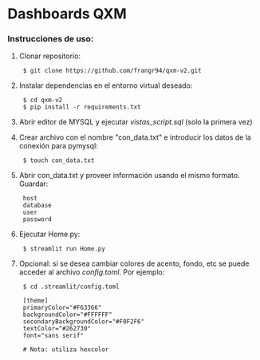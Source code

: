 # Dashboards QXM

### Instrucciones de uso:

1) Clonar repositorio:

        $ git clone https://github.com/frangr94/qxm-v2.git

2) Instalar dependencias en el entorno virtual deseado:
        
        $ cd qxm-v2
        $ pip install -r requirements.txt

3) Abrir editor de MYSQL y ejecutar _vistas_script.sql_ (solo la primera vez)

4) Crear archivo con el nombre "con_data.txt" e introducir los datos de la conexión para pymysql:

        $ touch con_data.txt

5) Abrir con_data.txt y proveer información usando el mismo formato. Guardar:
        
        host
        database
        user
        password

5) Ejecutar Home.py:
        
        $ streamlit run Home.py

6) Opcional: si se desea cambiar colores de acento, fondo, etc se puede acceder al archivo _config.toml_. Por ejemplo:

        $ cd .streamlit/config.toml

        [theme]
        primaryColor="#F63366"
        backgroundColor="#FFFFFF"
        secondaryBackgroundColor="#F0F2F6"
        textColor="#262730"
        font="sans serif"

        # Nota: utiliza hexcolor


